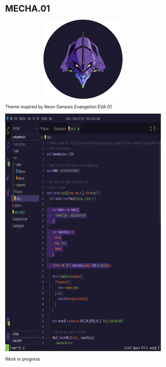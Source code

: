 # MECHA.01

<p align="center">
    <img width="256" height="256" src="https://raw.githubusercontent.com/gianmazzoran/mecha-01/main/images/mecha-01-logo.png">
</p>

Theme inspired by Neon Genesis Evangelion EVA 01

<p align="center">
    <img width="1366" height="768" src="https://raw.githubusercontent.com/gianmazzoran/mecha-01/main/images/gDBdwCPX-default.jpeg">
</p>

Work in progress
